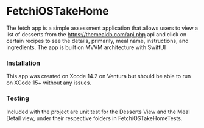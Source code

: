 # FetchiOSTakeHome
The fetch app is a simple assessment application that allows users to view a list of desserts from the https://themealdb.com/api.php api and click on certain recipes to see the details, primarily, meal name, instructions, and ingredients. The app is built on MVVM architecture with SwiftUI

### Installation 
This app was created on Xcode 14.2 on Ventura but should be able to run on XCode 15+ without any issues. 

### Testing
Included with the project are unit test for the Desserts View and the Meal Detail view, under their respective folders in FetchiOSTakeHomeTests. 


